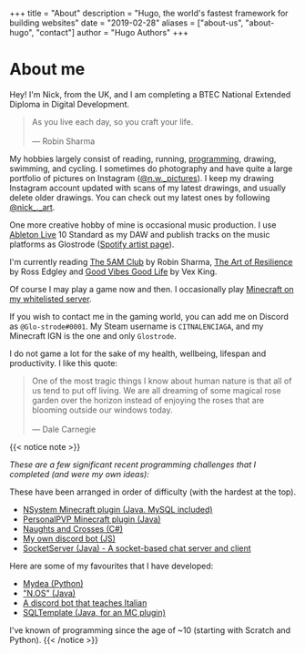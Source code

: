 +++
title = "About"
description = "Hugo, the world's fastest framework for building websites"
date = "2019-02-28"
aliases = ["about-us", "about-hugo", "contact"]
author = "Hugo Authors"
+++

# About me

Hey!
I'm Nick, from the UK, and I am completing a BTEC National Extended Diploma in Digital Development.


> As you live each day, so you craft your life.<br>  
> — Robin Sharma

My hobbies largely consist of reading, running, [programming](https://www.github.com/nsgwick/), drawing, swimming, and cycling. I sometimes do photography and have quite a large portfolio of pictures on Instagram ([@n.w.\_pictures](https://www.instagram.com/n.w._pictures)).
I keep my drawing Instagram account updated with scans of my latest drawings, and usually delete older drawings. You can check out my latest ones by following [@nick\_.\_art](https://www.instagram.com/nick_._art/).

One more creative hobby of mine is occasional music production. I use [Ableton Live](https://www.ableton.com/en/live/) 10 Standard as my DAW and publish tracks on the music platforms as Glostrode ([Spotify artist page](https://open.spotify.com/artist/7errC26iwGliXFBlzXEgUu?si=0WZoMriCR7OCwrOlwYQn-A)).

I'm currently reading [The 5AM Club](https://www.amazon.co.uk/5-AM-Club-Robin-Sharma/dp/0008312834) by Robin Sharma, [The Art of Resilience](https://www.amazon.co.uk/Art-Resilience-Ross-Edgley/dp/000835698X) by Ross Edgley and [Good Vibes Good Life](https://www.amazon.co.uk/Good-Vibes-Life-Self-Love-Unlocking/dp/1788171829) by Vex King.

Of course I may play a game now and then. I occasionally play [Minecraft on my whitelisted server](https://www.planetminecraft.com/server/the-chill-nw-smp/).

If you wish to contact me in the gaming world, you can add me on Discord as `@Glo-strode#0001`. My Steam username is `CITNALENCIAGA`, and my Minecraft IGN is the one and only `Glostrode`.

I do not game a lot for the sake of my health, wellbeing, lifespan and productivity. I like this quote:

> One of the most tragic things I know about human nature is that all of us tend to put off living. We are all dreaming of some magical rose garden over the horizon instead of enjoying the roses that are blooming outside our windows today.<br>  
> — Dale Carnegie

{{< notice note >}}

*These are a few significant recent programming challenges that I completed (and were my own ideas):*

These have been arranged in order of difficulty (with the hardest at the top).
* [NSystem Minecraft plugin (Java. MySQL included)](https://github.com/nsgwick/NSystem)
* [PersonalPVP Minecraft plugin (Java)](https://github.com/nsgwick/PersonalPVP)
* [Naughts and Crosses (C#)](https://github.com/nsgwick/O-X)
* [My own discord bot (JS)](https://github.com/nsgwick/nsgw_discord_bot)
* [SocketServer (Java) - A socket-based chat server and client](https://github.com/nsgwick/SocketServer)

Here are some of my favourites that I have developed:
* [Mydea (Python)](https://github.com/nsgwick/mydea)
* ["N.OS" (Java)](https://github.com/nsgwick/nos-j)
* [A discord bot that teaches Italian](https://github.com/nsgwick/wldcitalian)
* [SQLTemplate (Java, for an MC plugin)](https://github.com/nsgwick/SQLTemplate)

I've known of programming since the age of ~10 (starting with Scratch and Python).
{{< /notice >}}

